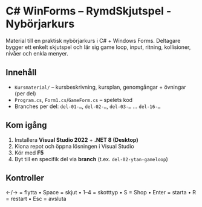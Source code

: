 ﻿# C# WinForms – RymdSkjutspel - Nybörjarkurs

Material till en praktisk nybörjarkurs i C# + Windows Forms. Deltagare bygger ett enkelt skjutspel och 
lär sig game loop, input, ritning, kollisioner, nivåer och enkla menyer.

## Innehåll
- `Kursmaterial/` – kursbeskrivning, kursplan, genomgångar + övningar (per del)
- `Program.cs`, `Form1.cs`/`GameForm.cs` – spelets kod
- Branches per del: `del-01-…`, `del-02-…`, `del-03-…` … `del-16-…`

## Kom igång
1) Installera **Visual Studio 2022** + **.NET 8 (Desktop)**  
2) Klona repot och öppna lösningen i Visual Studio  
3) Kör med **F5**  
4) Byt till en specifik del via **branch** (t.ex. `del-02-ytan-gameloop`)

## Kontroller
←/→ = flytta • Space = skjut • 1–4 = skotttyp • S = Shop • Enter = starta • R = restart • Esc = avsluta
